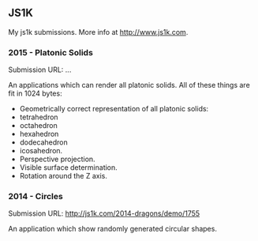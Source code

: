 ## JS1K

My js1k submissions. More info at http://www.js1k.com.

### 2015 - Platonic Solids

Submission URL: ...

An applications which can render all platonic solids. All of these things are fit in 1024 bytes:
- Geometrically correct representation of all platonic solids:
 - tetrahedron
 - octahedron
 - hexahedron
 - dodecahedron
 - icosahedron.
- Perspective projection.
- Visible surface determination.
- Rotation around the Z axis.

### 2014 - Circles

Submission URL: http://js1k.com/2014-dragons/demo/1755

An application which show randomly generated circular shapes.

